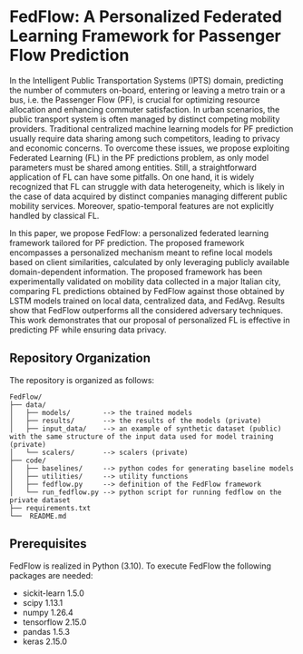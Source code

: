 # FedFlow: A Personalized Federated Learning Framework for Passenger Flow Prediction

In the Intelligent Public Transportation Systems (IPTS) domain, predicting the number of commuters on-board, entering or leaving a metro train or a bus, i.e. the Passenger Flow (PF), is crucial for optimizing resource allocation and enhancing commuter satisfaction. 
In urban scenarios, the public transport system is often managed by distinct competing mobility providers. Traditional centralized machine learning models for PF prediction usually require data sharing among such competitors, leading to privacy and economic concerns. 
To overcome these issues, we propose exploiting Federated Learning (FL) in the PF predictions problem, as only model parameters must be shared among entities. Still, a straightforward application of FL can have some pitfalls. On one hand, it is widely recognized that FL can struggle with data heterogeneity, which is likely in the case of data acquired by distinct companies managing different public mobility services. Moreover, spatio-temporal features are not explicitly handled by classical FL.

In this paper, we propose FedFlow: a personalized federated learning framework tailored for PF prediction. The proposed framework encompasses a personalized mechanism meant to refine local models based on client similarities, calculated by only leveraging publicly available domain-dependent information.
The proposed framework has been experimentally validated on mobility data collected in a major Italian city, comparing FL predictions obtained by FedFlow against those obtained by LSTM models trained on local data, centralized data, and FedAvg. Results show that FedFlow outperforms all the considered adversary techniques.
This work demonstrates that our proposal of personalized FL is effective in predicting PF while ensuring data privacy.

## Repository Organization
The repository is organized as follows:

```plaintext
FedFlow/
├── data/
│   ├── models/        --> the trained models
│   ├── results/       --> the results of the models (private)
│   ├── input_data/    --> an example of synthetic dataset (public) with the same structure of the input data used for model training (private)
│   └── scalers/       --> scalers (private)
├── code/
│   ├── baselines/     --> python codes for generating baseline models
│   ├── utilities/     --> utility functions
│   ├── fedflow.py     --> definition of the FedFlow framework
│   └── run_fedflow.py --> python script for running fedflow on the private dataset
├── requirements.txt
└──  README.md
```


## Prerequisites
FedFlow is realized in Python (3.10). To execute FedFlow the following packages are needed:

- sickit-learn 1.5.0
- scipy 1.13.1
- numpy 1.26.4
- tensorflow 2.15.0
- pandas 1.5.3
- keras 2.15.0





